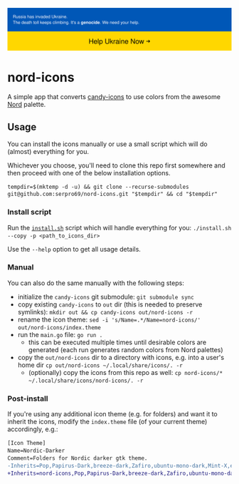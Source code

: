 [![Stand With Ukraine](https://raw.githubusercontent.com/vshymanskyy/StandWithUkraine/main/banner2-direct.svg)](https://stand-with-ukraine.pp.ua)

# nord-icons

A simple app that converts [candy-icons](https://github.com/EliverLara/candy-icons) to use colors from the awesome [Nord](https://github.com/arcticicestudio/nord) palette.

## Usage

You can install the icons manually or use a small script which will do (almost) everything for you.

Whichever you choose, you'll need to clone this repo first somewhere and then proceed with one of the below installation options.

```shell
tempdir=$(mktemp -d -u) && git clone --recurse-submodules git@github.com:serpro69/nord-icons.git "$tempdir" && cd "$tempdir"
```

### Install script

Run the [`install.sh`](install.sh) script which will handle everything for you: `./install.sh --copy -p <path_to_icons_dir>`

Use the `--help` option to get all usage details.

### Manual

You can also do the same manually with the following steps:

- initialize the `candy-icons` git submodule: `git submodule sync`
- copy existing `candy-icons` to `out` dir (this is needed to preserve symlinks): `mkdir out && cp candy-icons out/nord-icons -r`
- rename the icon theme: `sed -i 's/Name=.*/Name=nord-icons/' out/nord-icons/index.theme`
- run the `main.go` file: `go run .`
  - this can be executed multiple times until desirable colors are generated (each run generates random colors from Nord palettes)
- copy the `out/nord-icons` dir to a directory with icons, e.g. into a user's home dir `cp out/nord-icons ~/.local/share/icons/. -r`
  - (optionally) copy the icons from this repo as well: `cp nord-icons/* ~/.local/share/icons/nord-icons/. -r`

### Post-install

If you're using any additional icon theme (e.g. for folders) and want it to inherit the icons, modify the `index.theme` file (of your current theme) accordingly, e.g.:

```diff
[Icon Theme]
Name=Nordic-Darker
Comment=Folders for Nordic darker gtk theme.
-Inherits=Pop,Papirus-Dark,breeze-dark,Zafiro,ubuntu-mono-dark,Mint-X,elementary,gnome,hicolor
+Inherits=nord-icons,Pop,Papirus-Dark,breeze-dark,Zafiro,ubuntu-mono-dark,Mint-X,elementary,gnome,hicolor
```
